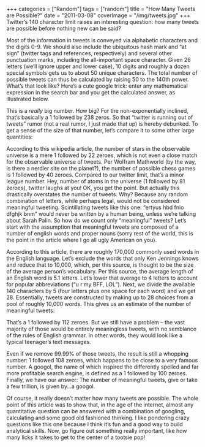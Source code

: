 +++
categories = ["Random"]
tags = ["random"]
title = "How Many Tweets are Possible?"
date = "2011-03-08"
coverImage = "/img/tweets.jpg"
+++
Twitter’s 140 character limit raises an interesting question: how many tweets are possible before nothing new can be said?
<!--more-->
Most of the information in tweets is conveyed via alphabetic characters and the digits 0-9. We should also include the ubiquitous hash mark and “at sign” (twitter tags and references, respectively) and several other punctuation marks, including the all-important space character. Given 26 letters (we’ll ignore upper and lower case), 10 digits and roughly a dozen special symbols gets us to about 50 unique characters. The total number of possible tweets can thus be calculated by raising 50 to the 140th power. What’s that look like? Here’s a cute google trick: enter any mathematical expression in the search bar and you get the calculated answer, as illustrated below.


This is a *really* big number. How big? For the non-exponentially inclined, that’s basically a 1 followed by 238 zeros. So that “twitter is running out of tweets” rumor (not a real rumor, I just made that up) is hereby debunked. To get a sense of the size of that number, let’s compare it to some other large quantities:

According to this wikipedia article, the number of stars in the observable universe is a mere 1 followed by 22 zeroes, which is not even a close match for the observable universe of tweets.
Per Wolfram Mathworld (by the way, is there a nerdier site on the planet?), the number of possible chess games is 1 followed by 40 zeroes. Compared to our twitter limit, that’s a minor league number.
Hey, number of atoms in the universe (1 followed by 81 zeroes), twitter laughs at you!
OK, you get the point. But actually this drastically overstates the number of tweets. Why? Because any random combination of letters, while perhaps legal, would not be considered meaningful tweeting. Scintillating tweets like this one: “ertyus hbd fnio dfghjk bnm” would never be written by a human being, unless we’re talking about Sarah Palin. So how do we count only “meaningful” tweets? Let’s start with the assumption that meaningful tweets are composed of a number of english words and proper nouns (sorry rest of the world, this is the point in the article where I go all ugly American on you).

According to this article, there are roughly 170,000 commonly used words in the English language. Let’s exclude the words that only Ken Jennings knows and reduce that to 10,000, which, per this source, is thought to be the size of the average person’s vocabulary. Per this source, the average length of an English word is 5.1 letters. Let’s lower that average to 4 letters to account for popular abbreviations (“u r my BFF, LOL”). Next, we divide the available 140 characters by 5 (four letters plus one space for each word) and we get 28. Essentially, tweets are constructed by making up to 28 choices from a pool of roughly 10,000 words. This gives us an estimate of the number of meaningful tweets:


That’s a 1 followed by 112 zeroes. But we still have a problem – the vast majority of those would be entirely meaningless tweets, with no semblance of the rules of English grammar. In other words, they would look like a typical teenager’s text messages.

Even if we remove 99.99% of those tweets, the result is still a whopping number: 1 followed 108 zeroes, which happens to be close to a very famous number. A googol, the name of which inspired the differently spelled and far more profitable search engine, is defined as a 1 followed by 100 zeroes. Finally, we have our answer: The number of meaningful tweets, give or take a few trillion, is given by…a googol.

Of course, it really doesn’t matter how many tweets are possible. The whole point of this article was to show that, in the age of the internet, almost any quantitative question can be answered with a combination of googling, calculating and some good old fashioned thinking. I like pondering crazy questions like this one because I think it’s fun and a good way to build analytical skills. Now, go figure out something really important, like how many licks it takes to get to the center of a tootsie pop!


